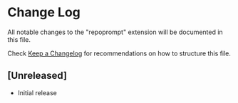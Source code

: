 # Change Log

All notable changes to the "repoprompt" extension will be documented in this file.

Check [Keep a Changelog](http://keepachangelog.com/) for recommendations on how to structure this file.

## [Unreleased]

- Initial release